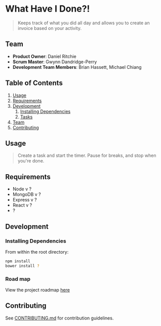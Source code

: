 # What Have I Done?!

> Keeps track of what you did all day and allows you to create an invoice based on your activity.

## Team

  - __Product Owner__: Daniel Ritchie
  - __Scrum Master__: Gwynn Dandridge-Perry
  - __Development Team Members__: Brian Hassett, Michael Chiang

## Table of Contents

1. [Usage](#Usage)
1. [Requirements](#requirements)
1. [Development](#development)
    1. [Installing Dependencies](#installing-dependencies)
    1. [Tasks](#tasks)
1. [Team](#team)
1. [Contributing](#contributing)

## Usage

> Create a task and start the timer. Pause for breaks, and stop when you're done.

## Requirements

- Node v ?
- MongoDB v ?
- Express v ?
- React v ?
- ?

## Development

### Installing Dependencies

From within the root directory:

```sh
npm install
bower install ?
```

### Road map

View the project roadmap [here](https://github.com/Modern-Grasshoppers/modern-grasshoppers/issues)


## Contributing

See [CONTRIBUTING.md](CONTRIBUTING.md) for contribution guidelines.

